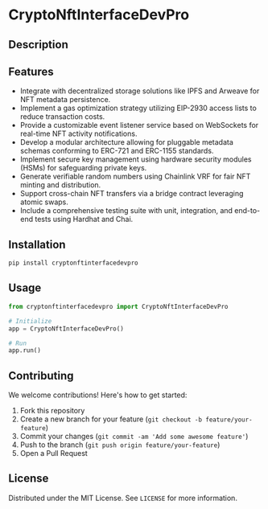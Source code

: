 # CryptoNftInterfaceDevPro

## Description



## Features

- Integrate with decentralized storage solutions like IPFS and Arweave for NFT metadata persistence.
- Implement a gas optimization strategy utilizing EIP-2930 access lists to reduce transaction costs.
- Provide a customizable event listener service based on WebSockets for real-time NFT activity notifications.
- Develop a modular architecture allowing for pluggable metadata schemas conforming to ERC-721 and ERC-1155 standards.
- Implement secure key management using hardware security modules (HSMs) for safeguarding private keys.
- Generate verifiable random numbers using Chainlink VRF for fair NFT minting and distribution.
- Support cross-chain NFT transfers via a bridge contract leveraging atomic swaps.
- Include a comprehensive testing suite with unit, integration, and end-to-end tests using Hardhat and Chai.
## Installation

```bash
pip install cryptonftinterfacedevpro
```

## Usage

```python
from cryptonftinterfacedevpro import CryptoNftInterfaceDevPro

# Initialize
app = CryptoNftInterfaceDevPro()

# Run
app.run()
```

## Contributing

We welcome contributions! Here's how to get started:

1. Fork this repository
2. Create a new branch for your feature (`git checkout -b feature/your-feature`)
3. Commit your changes (`git commit -am 'Add some awesome feature'`)
4. Push to the branch (`git push origin feature/your-feature`)
5. Open a Pull Request

## License

Distributed under the MIT License. See `LICENSE` for more information.
